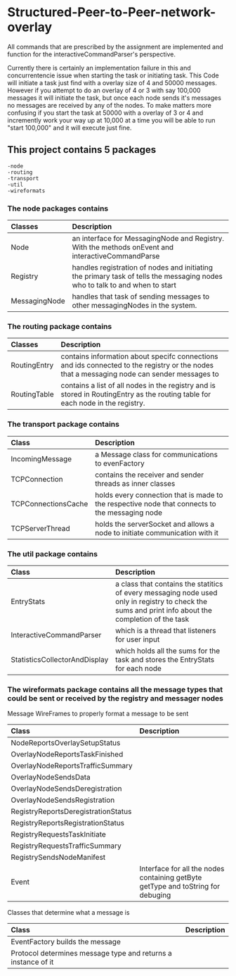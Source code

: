 # Structured-Peer-to-Peer-network-overlay
All commands that are prescribed by the assignment are implemented and function for the interactiveCommandParser's perspective.

Currently there is certainly an implementation failure in this and concurrentencie issue when starting the task or initiating 
task. This Code will initiate a task just find with a overlay size of 4 and 50000 messages. However if you attempt to do an overlay of 4 or 3 with say 100,000
messages it will initiate the task, but once each node sends it's messages no messages are received by any of the nodes.
To make matters more confusing if you start the task at 50000 with a overlay of 3 or 4 and incremently work your way up at 10,000 at a time you will be able
to run "start 100,000" and it will execute just fine.

## This project contains 5 packages
	-node
	-routing
	-transport
	-util
	-wireformats
	
### The node packages contains
	
|Classes|Description|
|:-------|:-----------|
|Node|an interface for MessagingNode and Registry. With the methods onEvent and interactiveCommandParse|
|Registry| handles registration of nodes and initiating the primary task of tells the messaging nodes who to talk to and when to start  |
|MessagingNode|handles that task of sending messages to other messagingNodes in the system. |
	
### The routing package contains

|Classes|Description|
|:-------|:-----------|
|RoutingEntry| contains information about specifc connections and ids connected to the registry or the nodes that a messaging node can sender messages to|  
|RoutingTable| contains a list of all nodes in the registry and is stored in RoutingEntry as the routing table for each node in the registry.  |
	
### The transport package contains 

|Class|Description|
|:-------|:-----------| 
|IncomingMessage| a Message class for communications to evenFactory|  
|TCPConnection| contains the receiver and sender threads as inner classes|  
|TCPConnectionsCache| holds every connection that is made to the respective node that connects to the messaging node|  
|TCPServerThread| holds the serverSocket and allows a node to initiate communication with it|.  
	
### The util package contains

|Class|Description|
|:-------|:-----------| 
|EntryStats| a class that contains the statitics of every messaging node used only in registry to check the sums and print info about the completion of the task|  
|InteractiveCommandParser| which is a thread that listeners for user input  |
|StatisticsCollectorAndDisplay| which holds all the sums for the task and stores the EntryStats for each node|  

### The wireformats package contains all the message types that could be sent or received by the registry and messager nodes 

Message WireFrames to properly format a message to be sent 

|Class|Description|
|:-----|:-----------|  
|NodeReportsOverlaySetupStatus||  
|OverlayNodeReportsTaskFinished || 
|OverlayNodeReportsTrafficSummary||  
|OverlayNodeSendsData ||
|OverlayNodeSendsDeregistration||  
|OverlayNodeSendsRegistration || 
|RegistryReportsDeregistrationStatus||  
|RegistryReportsRegistrationStatus  ||
|RegistryRequestsTaskInitiate||  
|RegistryRequestsTrafficSummary||  
|RegistrySendsNodeManifest  ||
|Event| Interface for all the nodes containing getByte getType and toString for debuging|    	 

Classes that determine what a message is  

|Class|Description|
|:-----|:-----------| 
|EventFactory builds the message || 
|Protocol determines message type and returns a instance of it||   
	
